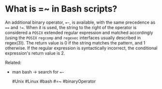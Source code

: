 # What is =~ in Bash scripts?

An additional binary operator, `=~`, is available, with the same
precedence as `==` and `!=`. When it is used, the string to the right of
the operator is considered a `POSIX` extended regular expression and
matched accordingly (using the `POSIX` `regcomp` and `regexec` interfaces
usually described in regex(3)). The return value is 0 if the string
matches the pattern, and 1 otherwise. If the regular expression is
syntactically incorrect, the conditional expression's return value is 2.

Related:
 - man bash -> search for `=~`

      #Unix #Linux #bash #=~ #binaryOperator
